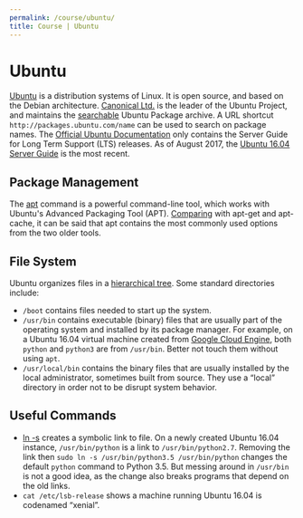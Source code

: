 ```yaml
---
permalink: /course/ubuntu/
title: Course | Ubuntu
---
```

# Ubuntu

[Ubuntu](https://www.ubuntu.com/) is a distribution systems of Linux. It is open source, and based on the Debian architecture. [Canonical Ltd.](https://www.canonical.com/) is the leader of the Ubuntu Project, and maintains the [searchable](https://packages.ubuntu.com/) Ubuntu Package archive. A URL shortcut `http://packages.ubuntu.com/name` can be used to search on package names. The [Official Ubuntu Documentation](https://help.ubuntu.com/) only contains the Server Guide for Long Term Support (LTS) releases. As of August 2017, the [Ubuntu 16.04 Server Guide](https://help.ubuntu.com/lts/serverguide/index.html) is the most recent.

## Package Management

The [apt](https://help.ubuntu.com/lts/serverguide/apt.html) command is a powerful command-line tool, which works with Ubuntu's Advanced Packaging Tool (APT). [Comparing](https://itsfoss.com/apt-vs-apt-get-difference/) with apt-get and apt-cache, it can be said that apt contains the most commonly used options from the two older tools.

## File System

Ubuntu organizes files in a [hierarchical tree](https://help.ubuntu.com/community/LinuxFilesystemTreeOverview). Some standard directories include:

* `/boot` contains files needed to start up the system.
* `/usr/bin` contains executable (binary) files that are usually part of the operating system and installed by its package manager. For example, on a Ubuntu 16.04 virtual machine created from [Google Cloud Engine](http://realai.org/course/google-compute-engine/), both `python` and `python3` are from `/usr/bin`. Better not touch them without using `apt`.
* `/usr/local/bin` contains the binary files that are usually installed by the local administrator, sometimes built from source. They use a “local” directory in order not to be disrupt system behavior.

## Useful Commands

*  [ln -s](https://ss64.com/bash/ln.html) <filename> <linkname> creates a symbolic link to file. On a newly created Ubuntu 16.04 instance, `/usr/bin/python` is a link to `/usr/bin/python2.7`. Removing the link then `sudo ln -s /usr/bin/python3.5 /usr/bin/python` changes the default `python` command to Python 3.5. But messing around in `/usr/bin` is not a good idea, as the change also breaks programs that depend on the old links.
* `cat /etc/lsb-release` shows a machine running Ubuntu 16.04 is codenamed “xenial”.

